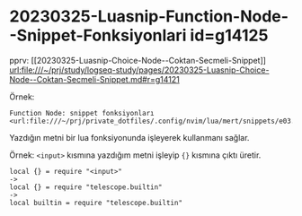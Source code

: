 
# 20230325-Luasnip-Function-Node--Snippet-Fonksiyonlari id=g14125

pprv: [[20230325-Luasnip-Choice-Node--Coktan-Secmeli-Snippet]] <url:file:///~/prj/study/logseq-study/pages/20230325-Luasnip-Choice-Node--Coktan-Secmeli-Snippet.md#r=g14121>

Örnek:

	Function Node: snippet fonksiyonları  <url:file:///~/prj/private_dotfiles/.config/nvim/lua/mert/snippets/e03.lua#r=g14124>

Yazdığın metni bir lua fonksiyonunda işleyerek kullanmanı sağlar.

Örnek: `<input>` kısmına yazdığım metni işleyip `{}` kısmına çıktı üretir.

	local {} = require "<input>"
	->
	local {} = require "telescope.builtin"
	->
	local builtin = require "telescope.builtin"


